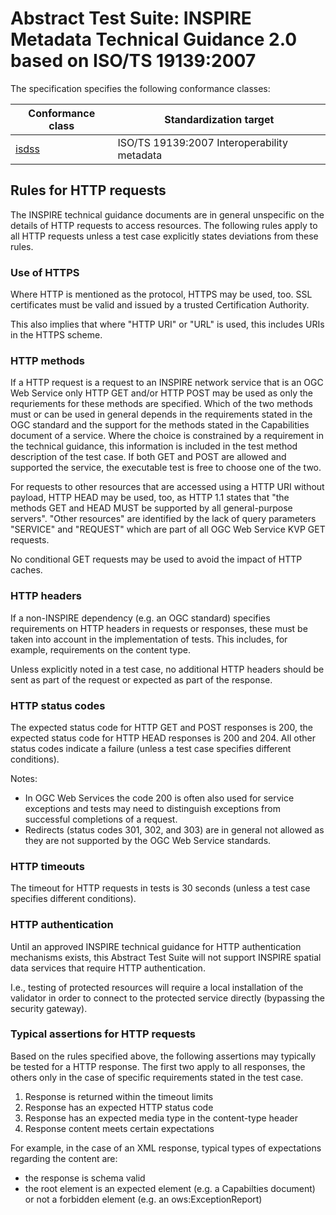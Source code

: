 # Abstract Test Suite: INSPIRE Metadata Technical Guidance 2.0 based on ISO/TS 19139:2007

The specification specifies the following conformance classes:

| Conformance class | Standardization target |
| ----------------- | ---------------------- |
| [isdss](http://inspire.ec.europa.eu/id/ats/metadata/2.0/isdss) | ISO/TS 19139:2007 Interoperability metadata |

## Rules for HTTP requests

The INSPIRE technical guidance documents are in general unspecific on the details of HTTP requests to access resources. The following rules apply to all HTTP requests unless a test case explicitly states deviations from these rules.

### Use of HTTPS

Where HTTP is mentioned as the protocol, HTTPS may be used, too. SSL certificates must be valid and issued by a trusted Certification Authority.

This also implies that where "HTTP URI" or "URL" is used, this includes URIs in the HTTPS scheme.

### HTTP methods

If a HTTP request is a request to an INSPIRE network service that is an OGC Web Service only HTTP GET and/or HTTP POST may be used as only the requriements for these methods are specified. Which of the two methods must or can be used in general depends in the requirements stated in the OGC standard and the support for the methods stated in the Capabilities document of a service. Where the choice is constrained by a requirement in the technical guidance, this information is included in the test method description of the test case. If both GET and POST are allowed and supported the service, the executable test is free to choose one of the two.  

For requests to other resources that are accessed using a HTTP URI without payload, HTTP HEAD may be used, too, as HTTP 1.1 states that "the methods GET and HEAD MUST be supported by all general-purpose servers". "Other resources" are identified by the lack of query parameters "SERVICE" and "REQUEST" which are part of all OGC Web Service KVP GET requests.

No conditional GET requests may be used to avoid the impact of HTTP caches. 

### HTTP headers

If a non-INSPIRE dependency (e.g. an OGC standard) specifies requirements on HTTP headers in requests or responses, these must be taken into account in the implementation of tests. This includes, for example, requirements on the content type.

Unless explicitly noted in a test case, no additional HTTP headers should be sent as part of the request or expected as part of the response.  

### HTTP status codes

The expected status code for HTTP GET and POST responses is 200, the expected status code for HTTP HEAD responses is 200 and 204. All other status codes indicate a failure (unless a test case specifies different conditions).
 
Notes:
 
* In OGC Web Services the code 200 is often also used for service exceptions and tests may need to distinguish exceptions from successful completions of a request.
* Redirects (status codes 301, 302, and 303) are in general not allowed as they are not supported by the OGC Web Service standards.

### HTTP timeouts

The timeout for HTTP requests in tests is 30 seconds (unless a test case specifies different conditions).

### HTTP authentication

Until an approved INSPIRE technical guidance for HTTP authentication mechanisms exists, this Abstract Test Suite will not support INSPIRE spatial data services that require HTTP authentication.

I.e., testing of protected resources will require a local installation of the validator in order to connect to the protected service directly (bypassing the security gateway).

### Typical assertions for HTTP requests

Based on the rules specified above, the following assertions may typically be tested for a HTTP response. The first two apply to all responses, the others only in the case of specific requirements stated in the test case.

1. Response is returned within the timeout limits
2. Response has an expected HTTP status code
3. Response has an expected media type in the content-type header
4. Response content meets certain expectations

For example, in the case of an XML response, typical types of expectations regarding the content are: 

* the response is schema valid
* the root element is an expected element (e.g. a Capabilties document) or not a forbidden element (e.g. an ows:ExceptionReport)   
